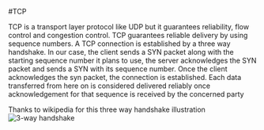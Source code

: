 #TCP

TCP is a transport layer protocol like UDP but it guarantees reliability, flow control and congestion control.
TCP guarantees reliable delivery by using sequence numbers. A TCP connection is established by a three way handshake. In our case, the client sends a SYN packet along with the starting sequence number it plans to use, the server acknowledges the SYN packet and sends a SYN with its sequence number. Once the client acknowledges the syn packet, the connection is established. Each data transferred from here on is considered delivered reliably once acknowledgement for that sequence is received by the concerned party

Thanks to wikipedia for this three way handshake illustration
![3-way handshake](https://upload.wikimedia.org/wikipedia/commons/f/f0/Three-way-handshake-example.gif)
